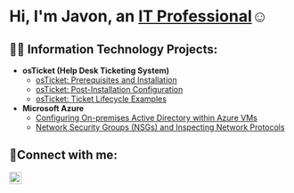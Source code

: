 <h1>Hi, I'm Javon, an <a href="https://linkedin.com/in/Javon">IT Professional</a>☺</h1>

<h2>👨‍💻 Information Technology Projects:</h2>

- <b>osTicket (Help Desk Ticketing System)</b>
  - [osTicket: Prerequisites and Installation](https://github.com/JavonIT/osticket-prereqs)
  - [osTicket: Post-Installation Configuration](https://github.com/JavonIT/post-install-config)
  - [osTicket: Ticket Lifecycle Examples](https://github.com/JavonIT/ticket-lifecycle)
- <b>Microsoft Azure</b>
  - [Configuring On-premises Active Directory within Azure VMs](https://github.com/JavonIT/configure-ad)
  - [Network Security Groups (NSGs) and Inspecting Network Protocols](https://github.com/JavonIT/azure-network-protocols)

<h2>🤳Connect with me:</h2>

[<img align="left" alt="Josh | LinkedIn" width="22px" src="https://cdn.jsdelivr.net/npm/simple-icons@v3/icons/linkedin.svg" />][linkedin]

[linkedin]: https://linkedin.com/in/Javon
